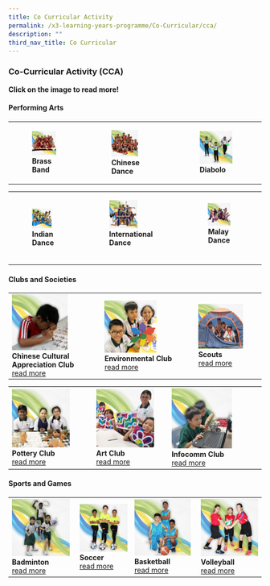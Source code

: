 ```yaml
---
title: Co Curricular Activity
permalink: /x3-learning-years-programme/Co-Curricular/cca/
description: ""
third_nav_title: Co Curricular
---
```

### Co-Curricular Activity (CCA)

**Click on the image to read more!**

#### Performing Arts

|  	|  	|  	|
|---	|---	|---	|
| <figure><a href="web"><img style="width:75%" src="/images/cca1.png"></a><b>Brass Band</b></figure>| <figure><a href="web"><img style="width:65%" src="/images/cca2.png"></a><b> Chinese Dance</b></figure>|  <figure><a href="web"><img style="width:85%" src="/images/cca3.png"></a><b>Diabolo </b></figure>	|

|  	|  	|  	|
|---	|---	|---	|
| <figure><a href="web"><img style="width:65%" src="/images/cca4.png"></a> <b>Indian Dance </b></figure>	| <figure><a href="web"><img style="width:55%" src="/images/cca5.png"></a> <b>International Dance </b></figure><br>	|  <figure><a href="web"><img style="width:75%" src="/images/cca6.png"></a><b>Malay Dance </b></figure><Br>	|

#### Clubs and Societies

|  	|  	|  	|
|---	|---	|---	|
| <a href="web"><img style="width:65%" src="/images/cca7.png"></a> <b>Chinese Cultural Appreciation Club </b><br>[read more](link) 	| <a href="web"><img style="width:60%" src="/images/cca8.png"></a> <b>Environmental Club </b><br>[read more](link)	|  <a href="web"><img style="width:75%" src="/images/cca9.png"></a><b>Scouts </b><Br>[read more](link)	|

|  	|  	|  	|
|---	|---	|---	|
| <a href="web"><img style="width:75%" src="/images/cca10.png"></a> <b>Pottery Club </b><br>[read more](link) 	| <a href="web"><img style="width:85%" src="/images/cca11.png"></a> <b>Art Club </b><br>[read more](link)	|  <a href="web"><img style="width:70%" src="/images/cca12.png"></a><b>Infocomm Club </b><Br>[read more](link)	|

#### Sports and Games

|  	|  	|  	|  	|
|---	|---	|---	|---	|
| <a href="web"><img style="width:95%" src="/images/cca13.png"></a> <b>Badminton </b><br>[read more](link) 	| <a href="web"><img style="width:120%" src="/images/cca14.png"></a> <b>Soccer </b><br>[read more](link) 	| <a href="web"><img style="width:95%" src="/images/cca15.png"></a> <b>Basketball </b><br>[read more](link) 	| <a href="web"><img style="width:110%" src="/images/cca16.png"></a> <b>Volleyball </b><br>[read more](link) 	|